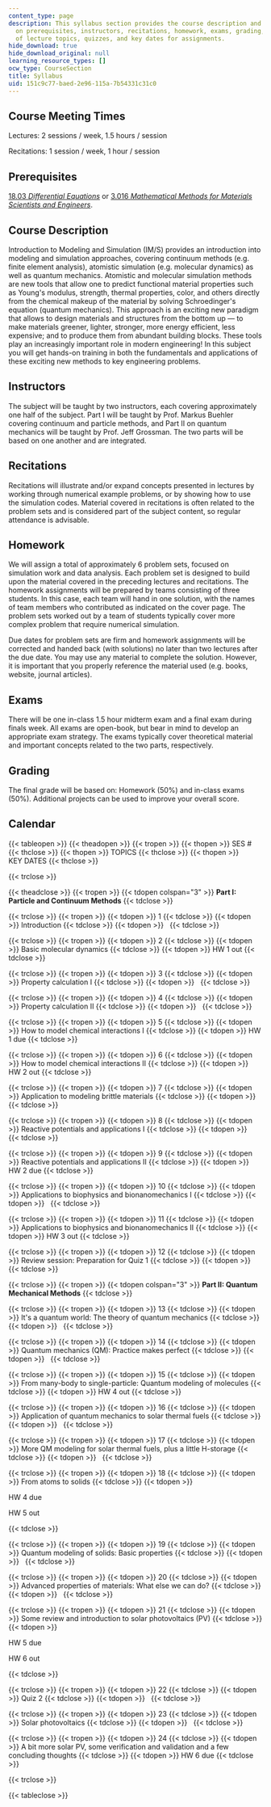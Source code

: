 ```yaml
---
content_type: page
description: This syllabus section provides the course description and information
  on prerequisites, instructors, recitations, homework, exams, grading, and the schedule
  of lecture topics, quizzes, and key dates for assignments.
hide_download: true
hide_download_original: null
learning_resource_types: []
ocw_type: CourseSection
title: Syllabus
uid: 151c9c77-baed-2e96-115a-7b54331c31c0
---
```


Course Meeting Times
--------------------

Lectures: 2 sessions / week, 1.5 hours / session

Recitations: 1 session / week, 1 hour / session

Prerequisites
-------------

[18.03 _Differential Equations_](/courses/18-03-differential-equations-spring-2010) or [3.016 _Mathematical Methods for Materials Scientists and Engineers_](/courses/3-016-mathematics-for-materials-scientists-and-engineers-fall-2005).

Course Description
------------------

Introduction to Modeling and Simulation (IM/S) provides an introduction into modeling and simulation approaches, covering continuum methods (e.g. finite element analysis), atomistic simulation (e.g. molecular dynamics) as well as quantum mechanics. Atomistic and molecular simulation methods are new tools that allow one to predict functional material properties such as Young's modulus, strength, thermal properties, color, and others directly from the chemical makeup of the material by solving Schroedinger's equation (quantum mechanics). This approach is an exciting new paradigm that allows to design materials and structures from the bottom up — to make materials greener, lighter, stronger, more energy efficient, less expensive; and to produce them from abundant building blocks. These tools play an increasingly important role in modern engineering! In this subject you will get hands-on training in both the fundamentals and applications of these exciting new methods to key engineering problems.

Instructors
-----------

The subject will be taught by two instructors, each covering approximately one half of the subject. Part I will be taught by Prof. Markus Buehler covering continuum and particle methods, and Part II on quantum mechanics will be taught by Prof. Jeff Grossman. The two parts will be based on one another and are integrated.

Recitations
-----------

Recitations will illustrate and/or expand concepts presented in lectures by working through numerical example problems, or by showing how to use the simulation codes. Material covered in recitations is often related to the problem sets and is considered part of the subject content, so regular attendance is advisable.

Homework
--------

We will assign a total of approximately 6 problem sets, focused on simulation work and data analysis. Each problem set is designed to build upon the material covered in the preceding lectures and recitations. The homework assignments will be prepared by teams consisting of three students. In this case, each team will hand in one solution, with the names of team members who contributed as indicated on the cover page. The problem sets worked out by a team of students typically cover more complex problem that require numerical simulation.

Due dates for problem sets are firm and homework assignments will be corrected and handed back (with solutions) no later than two lectures after the due date. You may use any material to complete the solution. However, it is important that you properly reference the material used (e.g. books, website, journal articles).

Exams
-----

There will be one in-class 1.5 hour midterm exam and a final exam during finals week. All exams are open-book, but bear in mind to develop an appropriate exam strategy. The exams typically cover theoretical material and important concepts related to the two parts, respectively.

Grading
-------

The final grade will be based on: Homework (50%) and in-class exams (50%). Additional projects can be used to improve your overall score.

Calendar
--------

{{< tableopen >}}
{{< theadopen >}}
{{< tropen >}}
{{< thopen >}}
SES #
{{< thclose >}}
{{< thopen >}}
TOPICS
{{< thclose >}}
{{< thopen >}}
KEY DATES
{{< thclose >}}

{{< trclose >}}

{{< theadclose >}}
{{< tropen >}}
{{< tdopen colspan="3" >}}
**Part I: Particle and Continuum Methods**
{{< tdclose >}}

{{< trclose >}}
{{< tropen >}}
{{< tdopen >}}
1
{{< tdclose >}}
{{< tdopen >}}
Introduction
{{< tdclose >}}
{{< tdopen >}}
 
{{< tdclose >}}

{{< trclose >}}
{{< tropen >}}
{{< tdopen >}}
2
{{< tdclose >}}
{{< tdopen >}}
Basic molecular dynamics
{{< tdclose >}}
{{< tdopen >}}
HW 1 out
{{< tdclose >}}

{{< trclose >}}
{{< tropen >}}
{{< tdopen >}}
3
{{< tdclose >}}
{{< tdopen >}}
Property calculation I
{{< tdclose >}}
{{< tdopen >}}
 
{{< tdclose >}}

{{< trclose >}}
{{< tropen >}}
{{< tdopen >}}
4
{{< tdclose >}}
{{< tdopen >}}
Property calculation II
{{< tdclose >}}
{{< tdopen >}}
 
{{< tdclose >}}

{{< trclose >}}
{{< tropen >}}
{{< tdopen >}}
5
{{< tdclose >}}
{{< tdopen >}}
How to model chemical interactions I
{{< tdclose >}}
{{< tdopen >}}
HW 1 due
{{< tdclose >}}

{{< trclose >}}
{{< tropen >}}
{{< tdopen >}}
6
{{< tdclose >}}
{{< tdopen >}}
How to model chemical interactions II
{{< tdclose >}}
{{< tdopen >}}
HW 2 out
{{< tdclose >}}

{{< trclose >}}
{{< tropen >}}
{{< tdopen >}}
7
{{< tdclose >}}
{{< tdopen >}}
Application to modeling brittle materials
{{< tdclose >}}
{{< tdopen >}}
 
{{< tdclose >}}

{{< trclose >}}
{{< tropen >}}
{{< tdopen >}}
8
{{< tdclose >}}
{{< tdopen >}}
Reactive potentials and applications I
{{< tdclose >}}
{{< tdopen >}}
 
{{< tdclose >}}

{{< trclose >}}
{{< tropen >}}
{{< tdopen >}}
9
{{< tdclose >}}
{{< tdopen >}}
Reactive potentials and applications II
{{< tdclose >}}
{{< tdopen >}}
HW 2 due
{{< tdclose >}}

{{< trclose >}}
{{< tropen >}}
{{< tdopen >}}
10
{{< tdclose >}}
{{< tdopen >}}
Applications to biophysics and bionanomechanics I
{{< tdclose >}}
{{< tdopen >}}
 
{{< tdclose >}}

{{< trclose >}}
{{< tropen >}}
{{< tdopen >}}
11
{{< tdclose >}}
{{< tdopen >}}
Applications to biophysics and bionanomechanics II
{{< tdclose >}}
{{< tdopen >}}
HW 3 out
{{< tdclose >}}

{{< trclose >}}
{{< tropen >}}
{{< tdopen >}}
12
{{< tdclose >}}
{{< tdopen >}}
Review session: Preparation for Quiz 1
{{< tdclose >}}
{{< tdopen >}}
 
{{< tdclose >}}

{{< trclose >}}
{{< tropen >}}
{{< tdopen colspan="3" >}}
**Part II: Quantum Mechanical Methods**
{{< tdclose >}}

{{< trclose >}}
{{< tropen >}}
{{< tdopen >}}
13
{{< tdclose >}}
{{< tdopen >}}
It's a quantum world: The theory of quantum mechanics
{{< tdclose >}}
{{< tdopen >}}
 
{{< tdclose >}}

{{< trclose >}}
{{< tropen >}}
{{< tdopen >}}
14
{{< tdclose >}}
{{< tdopen >}}
Quantum mechanics (QM): Practice makes perfect
{{< tdclose >}}
{{< tdopen >}}
 
{{< tdclose >}}

{{< trclose >}}
{{< tropen >}}
{{< tdopen >}}
15
{{< tdclose >}}
{{< tdopen >}}
From many-body to single-particle: Quantum modeling of molecules
{{< tdclose >}}
{{< tdopen >}}
HW 4 out
{{< tdclose >}}

{{< trclose >}}
{{< tropen >}}
{{< tdopen >}}
16
{{< tdclose >}}
{{< tdopen >}}
Application of quantum mechanics to solar thermal fuels
{{< tdclose >}}
{{< tdopen >}}
 
{{< tdclose >}}

{{< trclose >}}
{{< tropen >}}
{{< tdopen >}}
17
{{< tdclose >}}
{{< tdopen >}}
More QM modeling for solar thermal fuels, plus a little H-storage
{{< tdclose >}}
{{< tdopen >}}
 
{{< tdclose >}}

{{< trclose >}}
{{< tropen >}}
{{< tdopen >}}
18
{{< tdclose >}}
{{< tdopen >}}
From atoms to solids
{{< tdclose >}}
{{< tdopen >}}


HW 4 due

HW 5 out


{{< tdclose >}}

{{< trclose >}}
{{< tropen >}}
{{< tdopen >}}
19
{{< tdclose >}}
{{< tdopen >}}
Quantum modeling of solids: Basic properties
{{< tdclose >}}
{{< tdopen >}}
 
{{< tdclose >}}

{{< trclose >}}
{{< tropen >}}
{{< tdopen >}}
20
{{< tdclose >}}
{{< tdopen >}}
Advanced properties of materials: What else we can do?
{{< tdclose >}}
{{< tdopen >}}
 
{{< tdclose >}}

{{< trclose >}}
{{< tropen >}}
{{< tdopen >}}
21
{{< tdclose >}}
{{< tdopen >}}
Some review and introduction to solar photovoltaics (PV)
{{< tdclose >}}
{{< tdopen >}}


HW 5 due

HW 6 out


{{< tdclose >}}

{{< trclose >}}
{{< tropen >}}
{{< tdopen >}}
22
{{< tdclose >}}
{{< tdopen >}}
Quiz 2
{{< tdclose >}}
{{< tdopen >}}
 
{{< tdclose >}}

{{< trclose >}}
{{< tropen >}}
{{< tdopen >}}
23
{{< tdclose >}}
{{< tdopen >}}
Solar photovoltaics
{{< tdclose >}}
{{< tdopen >}}
 
{{< tdclose >}}

{{< trclose >}}
{{< tropen >}}
{{< tdopen >}}
24
{{< tdclose >}}
{{< tdopen >}}
A bit more solar PV, some verification and validation and a few concluding thoughts
{{< tdclose >}}
{{< tdopen >}}
HW 6 due
{{< tdclose >}}

{{< trclose >}}

{{< tableclose >}}
